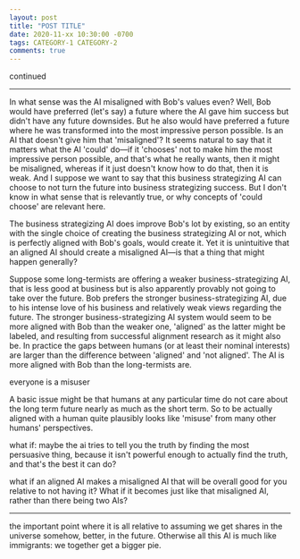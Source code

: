 ```yaml
---
layout: post
title: "POST TITLE"
date: 2020-11-xx 10:30:00 -0700
tags: CATEGORY-1 CATEGORY-2
comments: true
---
```

continued
***

In what sense was the AI misaligned with Bob's values even? Well, Bob would have preferred (let's say) a future where the AI gave him success but didn't have any future downsides. But he also would have preferred a future where he was transformed into the most impressive person possible. Is an AI that doesn't give him that 'misaligned'? It seems natural to say that it matters what the AI 'could' do&mdash;if it 'chooses' not to make him the most impressive person possible, and that's what he really wants, then it might be misaligned, whereas if it just doesn't know how to do that, then it is weak. And I suppose we want to say that this business strategizing AI can choose to not turn the future into business strategizing success. But I don't know in what sense that is relevantly true, or why concepts of 'could choose' are relevant here.

The business strategizing AI does improve Bob's lot by existing, so an entity with the single choice of creating the business strategizing AI or not, which is perfectly aligned with Bob's goals, would create it. Yet it is unintuitive that an aligned AI should create a misaligned AI&mdash;is that a thing that might happen generally?

Suppose some long-termists are offering a weaker business-strategizing AI, that is less good at business but is also apparently provably not going to take over the future. Bob prefers the stronger business-strategizing AI, due to his intense love of his business and relatively weak views regarding the future. The stronger business-strategizing AI system would seem to be more aligned with Bob than the weaker one, 'aligned' as the latter might be labeled, and resulting from successful alignment research as it might also be. In practice the gaps between humans (or at least their nominal interests) are larger than the difference between 'aligned' and 'not aligned'. The AI is more aligned with Bob than the long-termists are.

everyone is a misuser

A basic issue might be that humans at any particular time do not care about the long term future nearly as much as the short term. So to be actually aligned with a human quite plausibly looks like 'misuse' from many other humans' perspectives.


what if:
maybe the ai tries to tell you the truth by finding the most persuasive thing, because it isn't powerful enough to actually find the truth, and that's the best it can do?

what if an aligned AI makes a misaligned AI that will be overall good for you relative to not having it? What if it becomes just like that misaligned AI, rather than there being two AIs?

***
the important point where it is all relative to assuming we get shares in the universe somehow, better, in the future. Otherwise all this AI is much like immigrants: we together get a bigger pie.
